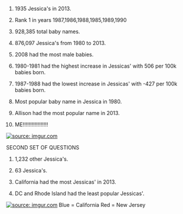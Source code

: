 1. 1935 Jessica's in 2013.

2. Rank 1 in years 1987,1986,1988,1985,1989,1990

3. 928,385 total baby names.

4. 876,097 Jessica's from 1980 to 2013.

5. 2008 had the most male babies.

6. 1980-1981 had the highest increase in Jessicas' with 506 per 100k babies born.

7. 1987-1988 had the lowest increase in Jessicas' with -427 per 100k babies born.

8. Most popular baby name in Jessica in 1980.

9. Allison had the most popular name in 2013.

10. ME!!!!!!!!!!!!!!!!!

<a href="http://imgur.com/wRDHu5b"><img src="http://i.imgur.com/wRDHu5b.png?1" title="source: imgur.com" /></a>

SECOND SET OF QUESTIONS

1. 1,232 other Jessica's.

2. 63 Jessica's.

3. California had the most Jessicas' in 2013.

4. DC and Rhode Island had the least popular Jessicas'.


<a href="http://imgur.com/fZKJ3ot"><img src="http://i.imgur.com/fZKJ3ot.png?1" title="source: imgur.com" /></a>
Blue = California
Red = New Jersey
